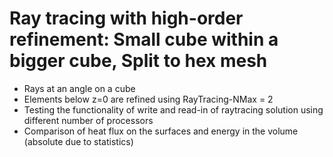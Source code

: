 # Ray tracing with high-order refinement: Small cube within a bigger cube, Split to hex mesh
* Rays at an angle on a cube
* Elements below z=0 are refined using RayTracing-NMax = 2
* Testing the functionality of write and read-in of raytracing solution using different number of processors
* Comparison of heat flux on the surfaces and energy in the volume (absolute due to statistics)
